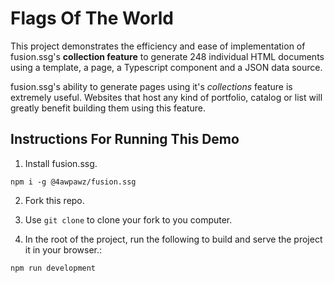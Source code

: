 # Flags Of The World

This project demonstrates the efficiency and ease of implementation of fusion.ssg's __collection feature__ to generate 248 individual HTML documents using a template, a page, a Typescript component and a JSON data source.

fusion.ssg's ability to generate pages using it's _collections_ feature is extremely useful. Websites that host any kind of portfolio, catalog or list will greatly benefit building them using this feature.

## Instructions For Running This Demo

1. Install fusion.ssg.
```shell
npm i -g @4awpawz/fusion.ssg
```

2. Fork this repo.

3. Use `git clone` to clone your fork to you computer.

4. In the root of the project, run the following to build and serve the project it in your browser.:
```shell
npm run development
```
